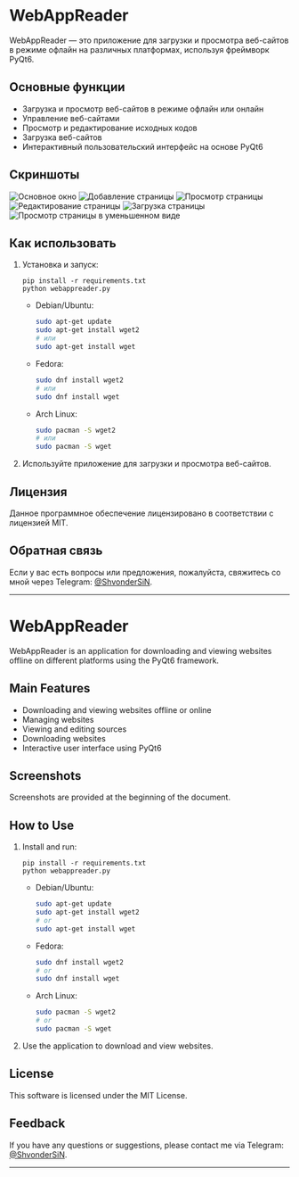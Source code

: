 # WebAppReader

WebAppReader — это приложение для загрузки и просмотра веб-сайтов в режиме офлайн на различных платформах, используя
фреймворк PyQt6.

## Основные функции

- Загрузка и просмотр веб-сайтов в режиме офлайн или онлайн
- Управление веб-сайтами
- Просмотр и редактирование исходных кодов
- Загрузка веб-сайтов
- Интерактивный пользовательский интерфейс на основе PyQt6

## Скриншоты

![Основное окно](https://i.postimg.cc/NfYGpvp5/1-main-window.png "Основное окно")
![Добавление страницы](https://i.postimg.cc/5224WqcJ/2-add-page.png "Добавление страницы")
![Просмотр страницы](https://i.postimg.cc/JhyRGr4d/3-view-page.png "Просмотр страницы")
![Редактирование страницы](https://i.postimg.cc/Mp3W6MxQ/4-edit-page.png "Редактирование страницы")
![Загрузка страницы](https://i.postimg.cc/28wkt9KT/5-download-page.png "Загрузка страницы")
![Просмотр страницы в уменьшенном виде](https://i.postimg.cc/5NTZtwTL/6-view-page-shrink.png "Просмотр страницы в уменьшенном виде")

## Как использовать

1. Установка и запуск:
   ```
   pip install -r requirements.txt
   python webappreader.py
   ```
    - Debian/Ubuntu:
       ```bash
       sudo apt-get update
       sudo apt-get install wget2
      # или
       sudo apt-get install wget
       ```
    - Fedora:
      ```bash
      sudo dnf install wget2
      # или
      sudo dnf install wget
      ```
    - Arch Linux:
      ```bash
      sudo pacman -S wget2
      # или
      sudo pacman -S wget
      ```
2. Используйте приложение для загрузки и просмотра веб-сайтов.

## Лицензия

Данное программное обеспечение лицензировано в соответствии с лицензией MIT.

## Обратная связь

Если у вас есть вопросы или предложения, пожалуйста, свяжитесь со мной через
Telegram: [@ShvonderSiN](https://t.me/shvondersin).

---

# WebAppReader

WebAppReader is an application for downloading and viewing websites offline on different platforms using the PyQt6
framework.

## Main Features

- Downloading and viewing websites offline or online
- Managing websites
- Viewing and editing sources
- Downloading websites
- Interactive user interface using PyQt6

## Screenshots

Screenshots are provided at the beginning of the document.

## How to Use

1. Install and run:
   ```
   pip install -r requirements.txt
   python webappreader.py
   ```
    - Debian/Ubuntu:
       ```bash
       sudo apt-get update
       sudo apt-get install wget2
      # or
       sudo apt-get install wget
       ```
    - Fedora:
      ```bash
      sudo dnf install wget2
      # or
      sudo dnf install wget
      ```
    - Arch Linux:
      ```bash
      sudo pacman -S wget2
      # or
      sudo pacman -S wget
      ```
2. Use the application to download and view websites.

## License

This software is licensed under the MIT License.

## Feedback

If you have any questions or suggestions, please contact me via Telegram: [@ShvonderSiN](https://t.me/shvondersin).

---